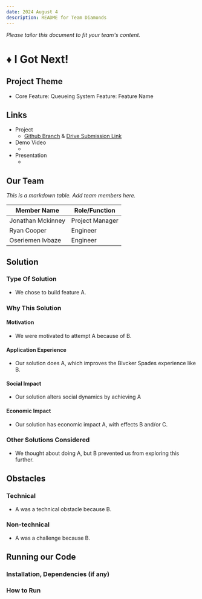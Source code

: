 ```yaml
---
date: 2024 August 4
description: README for Team Diamonds
---
```


*Please tailor this document to fit your team's content.*

# ♦️ I Got Next!

## Project Theme
* Core Feature: Queueing System Feature: Feature Name

## Links
* Project
    - [Github Branch](https://github.com/rcooper47/blvckerhackathon/) & [Drive Submission Link]()
* Demo Video
    - []()
* Presentation
    - []()

## Our Team
*This is a markdown table. Add team members here.*

| Member Name                  | Role/Function     |
|------------------------------|-------------------|
| Jonathan Mckinney            | Project Manager   |
| Ryan Cooper                  | Engineer          |
| Oseriemen Ivbaze             | Engineer          |

## Solution

### Type Of Solution
* We chose to build feature A.

### Why This Solution

#### Motivation
* We were motivated to attempt A because of B.

#### Application Experience
* Our solution does A, which improves the Blvcker Spades experience like B.

#### Social Impact
* Our solution alters social dynamics by achieving A

#### Economic Impact
* Our solution has economic impact A, with effects B and/or C.

### Other Solutions Considered
* We thought about doing A, but B prevented us from exploring this further.

## Obstacles

### Technical
* A was a technical obstacle because B.

### Non-technical
* A was a challenge because B.

## Running our Code
### Installation, Dependencies (if any)
### How to Run
